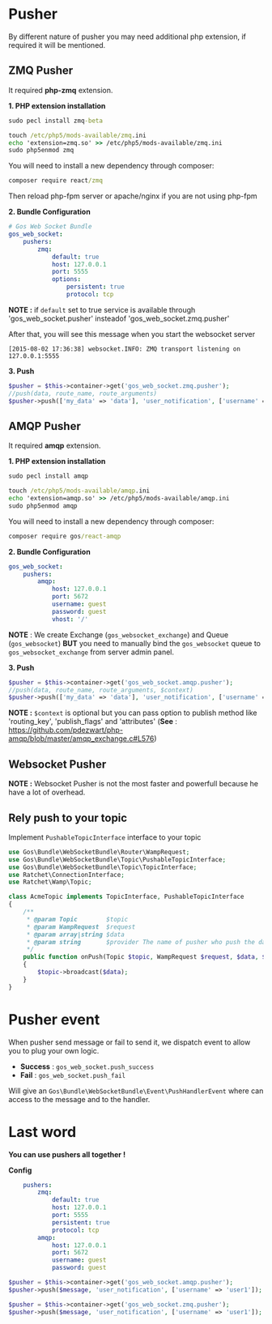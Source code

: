 # Pusher

By different nature of pusher you may need additional php extension, if required it will be mentioned.
 
## ZMQ Pusher

It required **php-zmq** extension. 

**1. PHP extension installation** 

```cmd
sudo pecl install zmq-beta
```

```cmd
touch /etc/php5/mods-available/zmq.ini
echo 'extension=zmq.so' >> /etc/php5/mods-available/zmq.ini
sudo php5enmod zmq
```

You will need to install a new dependency through composer:

```cmd
composer require react/zmq
```

Then reload php-fpm server or apache/nginx if you are not using php-fpm

**2. Bundle Configuration**

```yaml
# Gos Web Socket Bundle
gos_web_socket:
    pushers:
        zmq:
            default: true
            host: 127.0.0.1
            port: 5555
            options:
                persistent: true
                protocol: tcp
```

**NOTE :** if `default` set to true service is available through 'gos_web_socket.pusher' insteadof 'gos_web_socket.zmq.pusher'

After that, you will see this message when you start the websocket server

```text
[2015-08-02 17:36:38] websocket.INFO: ZMQ transport listening on 127.0.0.1:5555
```

**3. Push**

```php
$pusher = $this->container->get('gos_web_socket.zmq.pusher');
//push(data, route_name, route_arguments)
$pusher->push(['my_data' => 'data'], 'user_notification', ['username' => 'user1']);
```

## AMQP Pusher

It required **amqp** extension. 

**1. PHP extension installation** 

```cmd
sudo pecl install amqp
```

```cmd
touch /etc/php5/mods-available/amqp.ini
echo 'extension=amqp.so' >> /etc/php5/mods-available/amqp.ini
sudo php5enmod amqp
```

You will need to install a new dependency through composer:

```cmd
composer require gos/react-amqp
```

**2. Bundle Configuration**

```yml
gos_web_socket:
    pushers:
        amqp:
            host: 127.0.0.1
            port: 5672
            username: guest
            password: guest
            vhost: '/'
```

**NOTE** : We create Exchange (`gos_websocket_exchange`) and Queue (`gos_websocket`) **BUT** you need to manually bind the `gos_websocket` queue to `gos_websocket_exchange` from server admin panel.

**3. Push**

```php
$pusher = $this->container->get('gos_web_socket.amqp.pusher');
//push(data, route_name, route_arguments, $context)
$pusher->push(['my_data' => 'data'], 'user_notification', ['username' => 'user1', $context]);
```

**NOTE :** `$context` is optional but you can pass option to publish method like 'routing_key', 'publish_flags' and 'attributes' (**See** : https://github.com/pdezwart/php-amqp/blob/master/amqp_exchange.c#L576) 
## Websocket Pusher

**NOTE :** Websocket Pusher is not the most faster and powerfull because he have a lot of overhead.

## Rely push to your topic

Implement `PushableTopicInterface` interface to your topic 
```php
use Gos\Bundle\WebSocketBundle\Router\WampRequest;
use Gos\Bundle\WebSocketBundle\Topic\PushableTopicInterface;
use Gos\Bundle\WebSocketBundle\Topic\TopicInterface;
use Ratchet\ConnectionInterface;
use Ratchet\Wamp\Topic;

class AcmeTopic implements TopicInterface, PushableTopicInterface
{
    /**
     * @param Topic        $topic
     * @param WampRequest  $request
     * @param array|string $data
     * @param string       $provider The name of pusher who push the data
     */
    public function onPush(Topic $topic, WampRequest $request, $data, $provider)
    {
        $topic->broadcast($data);
    }
}
```

# Pusher event

When pusher send message or fail to send it, we dispatch event to allow you to plug your own logic.

- **Success** : `gos_web_socket.push_success`
- **Fail** : `gos_web_socket.push_fail`

Will give an `Gos\Bundle\WebSocketBundle\Event\PushHandlerEvent` where can access to the message and to the handler.

# Last word

**You can use pushers all together !**

**Config**

```yml
    pushers:
        zmq:
            default: true
            host: 127.0.0.1
            port: 5555
            persistent: true
            protocol: tcp
        amqp:
            host: 127.0.0.1
            port: 5672
            username: guest
            password: guest
```

```php
$pusher = $this->container->get('gos_web_socket.amqp.pusher');
$pusher->push($message, 'user_notification', ['username' => 'user1']);

$pusher = $this->container->get('gos_web_socket.zmq.pusher');
$pusher->push($message, 'user_notification', ['username' => 'user1']);
```

